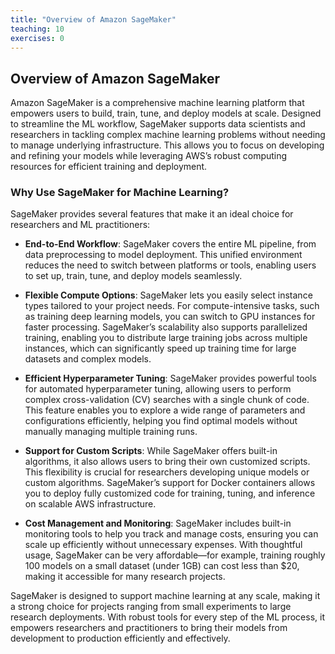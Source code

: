 ```yaml
---
title: "Overview of Amazon SageMaker"
teaching: 10
exercises: 0
---
```


## Overview of Amazon SageMaker

Amazon SageMaker is a comprehensive machine learning platform that empowers users to build, train, tune, and deploy models at scale. Designed to streamline the ML workflow, SageMaker supports data scientists and researchers in tackling complex machine learning problems without needing to manage underlying infrastructure. This allows you to focus on developing and refining your models while leveraging AWS’s robust computing resources for efficient training and deployment.

### Why Use SageMaker for Machine Learning?

SageMaker provides several features that make it an ideal choice for researchers and ML practitioners:

- **End-to-End Workflow**: SageMaker covers the entire ML pipeline, from data preprocessing to model deployment. This unified environment reduces the need to switch between platforms or tools, enabling users to set up, train, tune, and deploy models seamlessly.

- **Flexible Compute Options**: SageMaker lets you easily select instance types tailored to your project needs. For compute-intensive tasks, such as training deep learning models, you can switch to GPU instances for faster processing. SageMaker’s scalability also supports parallelized training, enabling you to distribute large training jobs across multiple instances, which can significantly speed up training time for large datasets and complex models.

- **Efficient Hyperparameter Tuning**: SageMaker provides powerful tools for automated hyperparameter tuning, allowing users to perform complex cross-validation (CV) searches with a single chunk of code. This feature enables you to explore a wide range of parameters and configurations efficiently, helping you find optimal models without manually managing multiple training runs.

- **Support for Custom Scripts**: While SageMaker offers built-in algorithms, it also allows users to bring their own customized scripts. This flexibility is crucial for researchers developing unique models or custom algorithms. SageMaker’s support for Docker containers allows you to deploy fully customized code for training, tuning, and inference on scalable AWS infrastructure.

- **Cost Management and Monitoring**: SageMaker includes built-in monitoring tools to help you track and manage costs, ensuring you can scale up efficiently without unnecessary expenses. With thoughtful usage, SageMaker can be very affordable—for example, training roughly 100 models on a small dataset (under 1GB) can cost less than $20, making it accessible for many research projects.

SageMaker is designed to support machine learning at any scale, making it a strong choice for projects ranging from small experiments to large research deployments. With robust tools for every step of the ML process, it empowers researchers and practitioners to bring their models from development to production efficiently and effectively.
